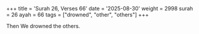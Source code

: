 +++
title = 'Surah 26, Verses 66'
date = '2025-08-30'
weight = 2998
surah = 26
ayah = 66
tags = ["drowned", "other", "others"]
+++

Then We drowned the others.